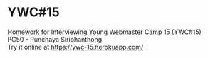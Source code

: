 # YWC#15
Homework for Interviewing Young Webmaster Camp 15 (YWC#15) <br />
PG50 - Punchaya Siriphanthong <br />
Try it online at https://ywc-15.herokuapp.com/
